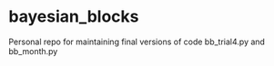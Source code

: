 # bayesian_blocks
Personal repo for maintaining final versions of code bb_trial4.py and bb_month.py 
